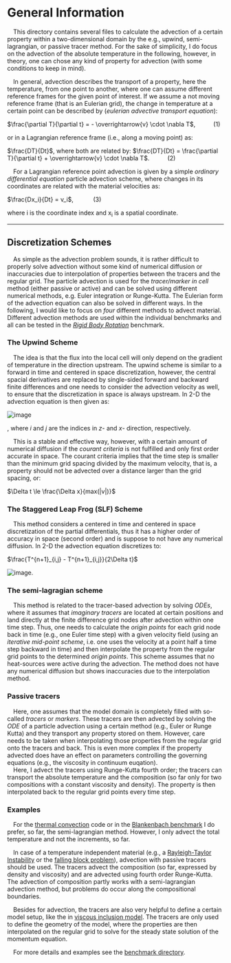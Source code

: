 # General Information 

&emsp;This directory contains several files to calculate the advection of a certain property within a two-dimensional domain by the e.g., upwind, semi-lagrangian, or passive tracer method. For the sake of simplicity, I do focus on the advection of the absolute temperature in the following, however, in theory, one can chose any kind of property for advection (with some conditions to keep in mind). 

&emsp;In general, advection describes the transport of a property, here the temperature, from one point to another, where one can assume different reference frames for the given point of interest. If we assume a not moving reference frame (that is an Eulerian grid), the change in temperature at a certain point can be described by (*eulerian advective transport equation*): 

$\frac{\partial T}{\partial t} = - \overrightarrow{v} \cdot \nabla T$,&emsp;&emsp;&emsp;(1)

or in a Lagrangian reference frame (i.e., along a moving point) as: 

$\frac{DT}{Dt}$, where both are related by: $\frac{DT}{Dt} = \frac{\partial T}{\partial t} + \overrightarrow{v} \cdot \nabla T$.&emsp;&emsp;&emsp;(2)

&emsp;For a Lagrangian reference point advection is given by a simple *ordinary differential equation* particle advection scheme, where changes in its coordinates are related with the material velocities as: 

$\frac{Dx_i}{Dt} = v_i$,&emsp;&emsp;&emsp; (3)

where i is the coordinate index and x<sub>i</sub> is a spatial coordinate. 

--------------------------

## Discretization Schemes

&emsp;As simple as the advection problem sounds, it is rather difficult to properly solve advection without some kind of numerical diffusion or inaccuracies due to interpolation of properties between the tracers and the regular grid. The particle advection is used for the *tracer/marker in cell* method (either passive or active) and can be solved using different numerical methods, e.g. Euler integration or Runge-Kutta. The Eulerian form of the advection equation can also be solved in different ways. In the following, I would like to focus on *four* different methods to advect material. Different advection methods are used within the individual benchmarks and all can be tested in the [*Rigid Body Rotation*](https://github.com/LukasFuchs/FDCSGm/tree/main/Benchmark/RigidBodyRotation) benchmark. 

### The Upwind Scheme

&emsp;The idea is that the flux into the local cell will only depend on the gradient of temperature in the direction upstream. The upwind scheme is similar to a forward in time and centered in space discretization, however, the central spacial derivatives are replaced by single-sided forward and backward finite differences and one needs to consider the advection velocity as well, to ensure that the discretization in space is always upstream. In 2-D the advection equation is then given as: 

![image](https://github.com/LukasFuchs/FDCSGm/assets/25866942/09474b14-e6c8-4cc4-a5c8-d97eb0e84406)

, where *i* and *j* are the indices in *z*- and *x*- direction, respectively. 

&emsp;This is a stable and effective way, however, with a certain amount of numerical diffusion if the *courant criteria* is not fulfilled and only first order accurate in space. The courant criteria implies that the time step is smaller than the minimum grid spacing divided by the maximum velocity, that is, a property should not be advected over a distance larger than the grid spacing, or:

$\Delta t \le \frac{\Delta x}{max(|v|)}$
   
### The Staggered Leap Frog (SLF) Scheme 

&emsp;This method considers a centered in time and centered in space discretization of the partial differentials, thus it has a higher order of accuracy in space (second order) and is suppose to not have any numerical diffusion. In 2-D the advection equation discretizes to:

$\frac{T^{n+1}_{i,j} - T^{n+1}_{i,j}}{2\Delta t}$

![image](https://github.com/LukasFuchs/FDCSGm/assets/25866942/6b13c8ad-0ec7-4248-a114-90b1b87d3eaf).

### The semi-lagragian scheme 
&emsp;This method is related to the tracer-based advection by solving *ODEs*, where it assumes that *imaginary tracers* are located at certain positions and land directly at the finite difference grid nodes after advection within one time step. Thus, one needs to calculate the *origin points* for each grid node back in time (e.g., one Euler time step) with a given velocity field (using an *iterative mid-point scheme*, i.e. one uses the velocity at a point half a time step backward in time) and then interpolate the property from the regular grid points to the determined *origin points*. This scheme assumes that no heat-sources were active during the advection. The method does not have any numerical diffusion but shows inaccuracies due to the interpolation method.<br>
   
### Passive tracers

&emsp;Here, one assumes that the model domain is completely filled with so-called *tracers* or *markers*. These tracers are then advected by solving the *ODE* of a particle advection using a certain method (e.g., Euler or Runge Kutta) and they transport any property stored on them. However, care needs to be taken when interpolating those properties from the regular grid onto the tracers and back. This is even more complex if the property advected does have an effect on parameters controlling the governing equations (e.g., the viscosity in continuum euqation).<br>
&emsp;Here, I advect the tracers using Runge-Kutta fourth order; the tracers can transport the absolute temperature and the composition (so far only for two compositions with a constant viscosity and density). The property is then interpolated back to the regular grid points every time step. 

### Examples 
&emsp;For the [thermal convection](https://github.com/LukasFuchs/FDCSGm/tree/main/MixedHeatedSystems) code or in the [Blankenbach benchmark](https://github.com/LukasFuchs/FDCSGm/tree/main/Benchmark/Blanckenbach) I do prefer, so far, the semi-lagrangian method. However, I only advect the total temperature and not the increments, so far.

&emsp;In case of a temperature independent material (e.g., a [Rayleigh-Taylor Instability](https://github.com/LukasFuchs/FDCSGm/tree/main/Benchmark/RTI) or the [falling block problem](https://github.com/LukasFuchs/FDCSGm/tree/main/Benchmark/FallingBlock)), advection with passive tracers should be used. The tracers advect the composition (so far, expressed by density and viscosity) and are advected using fourth order Runge-Kutta. The advection of composition partly works with a semi-lagrangian advection method, but problems do occur along the compositional boundaries.

&emsp;Besides for advection, the tracers are also very helpful to define a certain model setup, like the in [viscous inclusion model](https://github.com/LukasFuchs/FDCSGm/tree/main/Benchmark/ViscousInclusion). The tracers are only used to define the geometry of the model, where the properties are then interpolated on the regular grid to solve for the steady state solution of the momentum equation.

&emsp;For more details and examples see the [benchmark directory](https://github.com/LukasFuchs/FDCSGm/tree/main/Benchmark).


